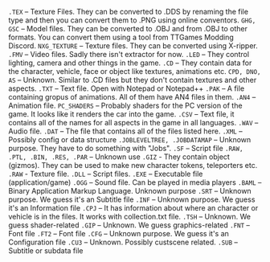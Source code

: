 `.TEX` – Texture Files. They can be converted to .DDS by renaming the file type and then you can convert them to .PNG using online conventors.
`GHG, GSC` – Model files. They can be converted to .OBJ and from .OBJ to other formats. You can convert them using a tool from TTGames Modding Discord.
`NXG_TEXTURE` – Texture files. They can be converted using X-ripper.
`.FMV` – Video files. Sadly there isn't extractor for now.
`.LED` – They control lighting, camera and other things in the game.
`.CD` – They contain data for the character, vehicle, face or object like textures, animations etc.
`CPD, DNO, AS` – Unknown. Similar to .CD files but they don't contain textures and other aspects.
`.TXT` – Text file. Open with Notepad or Notepad++
`.PAK` – A file containing gropus of animations. All of them have AN4 files in them.
`.AN4` – Animation file.
`PC_SHADERS` – Probably shaders for the PC version of the game. It looks like it renders the car into the game.
`.CSV` – Text file, it contains all of the names for all aspects in the game in all languages.
`.WAV` – Audio file.
`.DAT` – The file that contains all of the files listed here.
`.XML` – Possibly config or data structure
`.JOBLEVELTREE, .JOBDATAMAP` – Unknown purpose. They have to do something with "Jobs".
`.SF` – Script file
`.RAW, .PTL, .BIN, .RES, .PAR` – Unknown use
`.GIZ` - They contain object (gizmos). They can be used to make new character tokens, teleporters etc.
`.RAW` - Texture file.
`.DLL` – Script files.
`.EXE` – Executable file (application/game)
`.OGG` – Sound file. Can be played in media players
`.BAML` – Binary Application Markup Language. Unknown purpose
`.SRT` – Unknown purpose. We guess it's an Subtitle file
`.INF` – Unknown purpose. We guess it's an Information file
`.CPJ` – It has information about where an character or vehicle is in the files. It works with collection.txt file.
`.TSH` – Unknown. We guess shader-related
`.GIP` – Unknown. We guess graphics-related
`.FNT` – Font file
`.FT2` – Font file
`.CFG` – Unknown purpose. We guess it's an Configuration file
`.CU3` – Unknown. Possibly custscene related.
`.SUB` – Subtitle or subdata file
